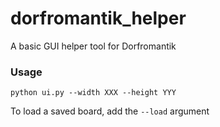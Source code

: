 # dorfromantik_helper
A basic GUI helper tool for Dorfromantik

### Usage
`python ui.py --width XXX --height YYY`

To load a saved board, add the `--load` argument
